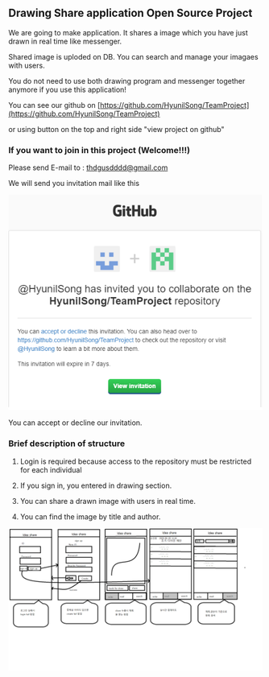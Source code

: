 ## Drawing Share application Open Source Project

We are going to make application. It shares a image which you have just drawn in real time like messenger.

Shared image is uploded on DB. You can search and manage your imagaes with users.

You do not need to use both drawing program and messenger together anymore if you use this application!

You can see our github on [https://github.com/HyunilSong/TeamProject](https://github.com/HyunilSong/TeamProject)

or using button on the top and right side "view project on github"

### If you want to join in this project (Welcome!!!)

Please send E-mail to : thdgusdddd@gmail.com

We will send you invitation mail like this

![Image](./invite_mail.png)

You can accept or decline our invitation.

### Brief description of structure

1. Login is required because access to the repository must be restricted for each individual

2. If you sign in, you entered in drawing section.

3. You can share a drawn image with users in real time.

4. You can find the image by title and author.

![Image](./oss_idea.png)
